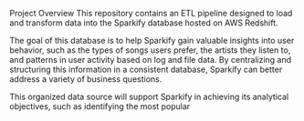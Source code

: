 Project Overview
This repository contains an ETL pipeline designed to load and transform data into the Sparkify database hosted on AWS Redshift.

The goal of this database is to help Sparkify gain valuable insights into user behavior, such as the types of songs users prefer, the artists they listen to, and patterns in user activity based on log and file data. By centralizing and structuring this information in a consistent database, Sparkify can better address a variety of business questions.

This organized data source will support Sparkify in achieving its analytical objectives, such as identifying the most popular
